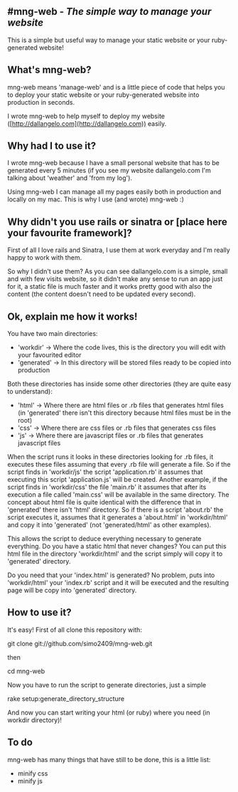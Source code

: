#mng-web - *The simple way to manage your website*
---
This is a simple but useful way to manage your static website or your ruby-generated website!

## What's mng-web?
mng-web means 'manage-web' and is a little piece of code that helps you to deploy your static website or your ruby-generated website into production in seconds.

I wrote mng-web to help myself to deploy my website ([http://dallangelo.com](http://dallangelo.com)) easily.

## Why had I to use it?
I wrote mng-web because I have a small personal website that has to be generated every 5 minutes (if you see my website dallangelo.com I'm talking about 'weather' and 'from my log').

Using mng-web I can manage all my pages easily both in production and locally on my mac.
This is why I use (and wrote) mng-web :)

## Why didn't you use rails or sinatra or [place here your favourite framework]?
First of all I love rails and Sinatra, I use them at work everyday and I'm really happy to work with them.

So why I didn't use them? As you can see dallangelo.com is a simple, small and with few visits website, so it didn't make any sense to run an app just for it, a static file is much faster and it works pretty good with also the content (the content doesn't need to be updated every second).

## Ok, explain me how it works!
You have two main directories:

- 'workdir'   -> Where the code lives, this is the directory you will edit with your favourited editor
- 'generated' -> In this directory will be stored files ready to be copied into production

Both these directories has inside some other directories (they are quite easy to understand):

- 'html'  -> Where there are html files or .rb files that generates html files (in 'generated' there isn't this directory because html files must be in the root)
- 'css'   -> Where there are css files or .rb files that generates css files
- 'js'    -> Where there are javascript files or .rb files that generates javascript files

When the script runs it looks in these directories looking for .rb files, it executes these files assuming that every .rb file will generate a file. So if the script finds in 'workdir/js' the script 'application.rb' it assumes that executing this script 'application.js' will be created. Another example, if the script finds in 'workdir/css' the file 'main.rb' it assumes that after its execution a file called 'main.css' will be available in the same directory.
The concept about html file is quite identical with the difference that in 'generated' there isn't 'html' directory. So if there is a script 'about.rb' the script executes it, assumes that it generates a 'about.html' in 'workdir/html' and copy it into 'generated' (not 'generated/html' as other examples).

This allows the script to deduce everything necessary to generate everything.
Do you have a static html that never changes? You can put this html file in the directory 'workdir/html' and the script simply will copy it to 'generated' directory.

Do you need that your 'index.html' is generated? No problem, puts into 'workdir/html' your 'index.rb' script and it will be executed and the resulting page will be copy into 'generated' directory.

## How to use it?
It's easy! First of all clone this repository with:

git clone git://github.com/simo2409/mng-web.git

then

cd mng-web

Now you have to run the script to generate directories, just a simple

rake setup:generate_directory_structure

And now you can start writing your html (or ruby) where you need (in workdir directory)!

## To do
mng-web has many things that have still to be done, this is a little list:

- minify css
- minify js
